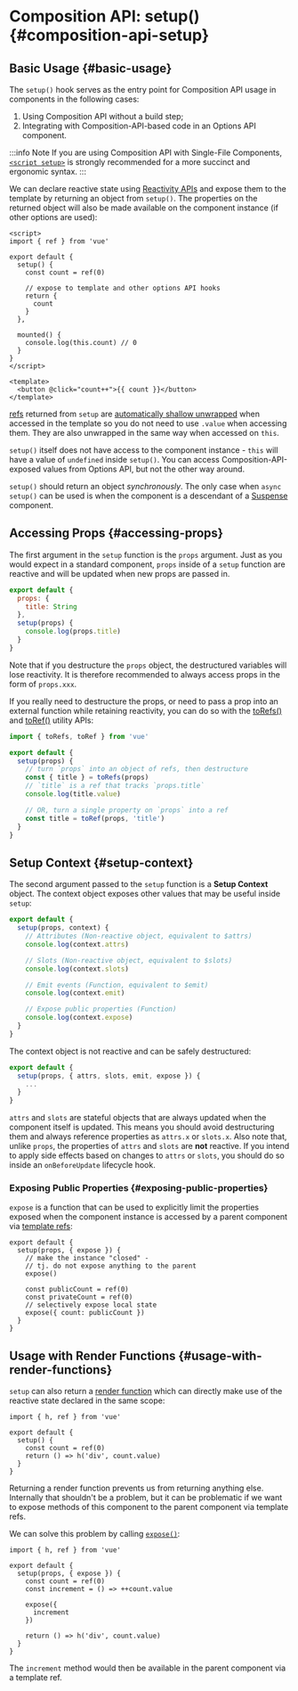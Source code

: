 # Composition API: setup() {#composition-api-setup}

## Basic Usage {#basic-usage}

The `setup()` hook serves as the entry point for Composition API usage in components in the following cases:

1. Using Composition API without a build step;
2. Integrating with Composition-API-based code in an Options API component.

:::info Note
If you are using Composition API with Single-File Components, [`<script setup>`](/api/sfc-script-setup.html) is strongly recommended for a more succinct and ergonomic syntax.
:::

We can declare reactive state using [Reactivity APIs](./reactivity-core.html) and expose them to the template by returning an object from `setup()`. The properties on the returned object will also be made available on the component instance (if other options are used):

```vue
<script>
import { ref } from 'vue'

export default {
  setup() {
    const count = ref(0)

    // expose to template and other options API hooks
    return {
      count
    }
  },

  mounted() {
    console.log(this.count) // 0
  }
}
</script>

<template>
  <button @click="count++">{{ count }}</button>
</template>
```

[refs](/api/reactivity-core.html#ref) returned from `setup` are [automatically shallow unwrapped](/guide/essentials/reactivity-fundamentals.html#deep-reactivity) when accessed in the template so you do not need to use `.value` when accessing them. They are also unwrapped in the same way when accessed on `this`.

`setup()` itself does not have access to the component instance - `this` will have a value of `undefined` inside `setup()`. You can access Composition-API-exposed values from Options API, but not the other way around.

`setup()` should return an object _synchronously_. The only case when `async setup()` can be used is when the component is a descendant of a [Suspense](../guide/built-ins/suspense.html) component.

## Accessing Props {#accessing-props}

The first argument in the `setup` function is the `props` argument. Just as you would expect in a standard component, `props` inside of a `setup` function are reactive and will be updated when new props are passed in.

```js
export default {
  props: {
    title: String
  },
  setup(props) {
    console.log(props.title)
  }
}
```

Note that if you destructure the `props` object, the destructured variables will lose reactivity. It is therefore recommended to always access props in the form of `props.xxx`.

If you really need to destructure the props, or need to pass a prop into an external function while retaining reactivity, you can do so with the [toRefs()](./reactivity-utilities.html#torefs) and [toRef()](/api/reactivity-utilities.html#toref) utility APIs:

```js
import { toRefs, toRef } from 'vue'

export default {
  setup(props) {
    // turn `props` into an object of refs, then destructure
    const { title } = toRefs(props)
    // `title` is a ref that tracks `props.title`
    console.log(title.value)

    // OR, turn a single property on `props` into a ref
    const title = toRef(props, 'title')
  }
}
```

## Setup Context {#setup-context}

The second argument passed to the `setup` function is a **Setup Context** object. The context object exposes other values that may be useful inside `setup`:

```js
export default {
  setup(props, context) {
    // Attributes (Non-reactive object, equivalent to $attrs)
    console.log(context.attrs)

    // Slots (Non-reactive object, equivalent to $slots)
    console.log(context.slots)

    // Emit events (Function, equivalent to $emit)
    console.log(context.emit)

    // Expose public properties (Function)
    console.log(context.expose)
  }
}
```

The context object is not reactive and can be safely destructured:

```js
export default {
  setup(props, { attrs, slots, emit, expose }) {
    ...
  }
}
```

`attrs` and `slots` are stateful objects that are always updated when the component itself is updated. This means you should avoid destructuring them and always reference properties as `attrs.x` or `slots.x`. Also note that, unlike `props`, the properties of `attrs` and `slots` are **not** reactive. If you intend to apply side effects based on changes to `attrs` or `slots`, you should do so inside an `onBeforeUpdate` lifecycle hook.

### Exposing Public Properties {#exposing-public-properties}

`expose` is a function that can be used to explicitly limit the properties exposed when the component instance is accessed by a parent component via [template refs](/guide/essentials/template-refs.html#ref-on-component):

```js{5,10}
export default {
  setup(props, { expose }) {
    // make the instance "closed" -
    // tj. do not expose anything to the parent
    expose()

    const publicCount = ref(0)
    const privateCount = ref(0)
    // selectively expose local state
    expose({ count: publicCount })
  }
}
```

## Usage with Render Functions {#usage-with-render-functions}

`setup` can also return a [render function](/guide/extras/render-function.html) which can directly make use of the reactive state declared in the same scope:

```js{6}
import { h, ref } from 'vue'

export default {
  setup() {
    const count = ref(0)
    return () => h('div', count.value)
  }
}
```

Returning a render function prevents us from returning anything else. Internally that shouldn't be a problem, but it can be problematic if we want to expose methods of this component to the parent component via template refs.

We can solve this problem by calling [`expose()`](#exposing-public-properties):

```js{8-10}
import { h, ref } from 'vue'

export default {
  setup(props, { expose }) {
    const count = ref(0)
    const increment = () => ++count.value

    expose({
      increment
    })

    return () => h('div', count.value)
  }
}
```

The `increment` method would then be available in the parent component via a template ref.
